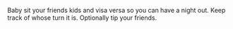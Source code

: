 Baby sit your friends kids and visa versa so you can 
have a night out. Keep track of whose turn it is.
Optionally tip your friends.
